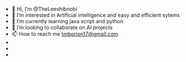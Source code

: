 - 👋 Hi, I’m @TheLeeshibnobi
- 👀 I’m interested in Artificial intelligence and easy and efficient sytems
- 🌱 I’m currently learning java script and python
- 💞️ I’m looking to collaborate on AI projects
- 📫 How to reach me tmborion17@gmail.com
- 
- 
-

<!---
TheLeeshibnobi/TheLeeshibnobi is a ✨ special ✨ repository because its `README.md` (this file) appears on your GitHub profile.
You can click the Preview link to take a look at your changes.
--->
